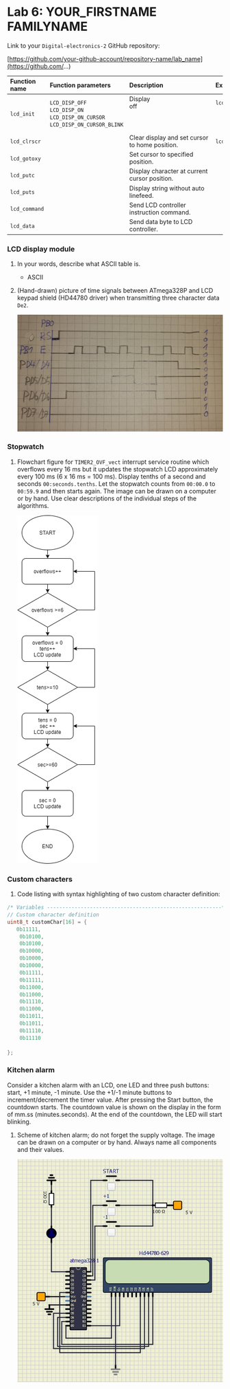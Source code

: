 # Lab 6: YOUR_FIRSTNAME FAMILYNAME
Link to your `Digital-electronics-2` GitHub repository:

[https://github.com/your-github-account/repository-name/lab_name](https://github.com/...)

   | **Function name** | **Function parameters** | **Description** | **Example** |
   | :-- | :-- | :-- | :-- |
   | `lcd_init` | `LCD_DISP_OFF`<br>`LCD_DISP_ON`<br>`LCD_DISP_ON_CURSOR`<br>`LCD_DISP_ON_CURSOR_BLINK` | Display off&nbsp;&nbsp;&nbsp;&nbsp;&nbsp;&nbsp;&nbsp;&nbsp;&nbsp;&nbsp;&nbsp;&nbsp;&nbsp;&nbsp;&nbsp;&nbsp;&nbsp;&nbsp;&nbsp;&nbsp;&nbsp;&nbsp;&nbsp;&nbsp;&nbsp;&nbsp;&nbsp;&nbsp;&nbsp;&nbsp;&nbsp;&nbsp;&nbsp;&nbsp;&nbsp;&nbsp;&nbsp;&nbsp;&nbsp;&nbsp;&nbsp;&nbsp;&nbsp;&nbsp;&nbsp;<br>&nbsp;<br>&nbsp;<br>&nbsp; | `lcd_init(LCD_DISP_OFF);`<br>&nbsp;<br>&nbsp;<br>&nbsp; |
   | `lcd_clrscr` | |Clear display and set cursor to home position.| `lcd_clrscr();` |
   | `lcd_gotoxy` | |Set cursor to specified position.| |
   | `lcd_putc` | | Display character at current cursor position.| |
   | `lcd_puts` | | Display string without auto linefeed.| |
   | `lcd_command` | |Send LCD controller instruction command. | |
   | `lcd_data` | | Send data byte to LCD controller.| |



### LCD display module

1. In your words, describe what ASCII table is.
   * ASCII

2. (Hand-drawn) picture of time signals between ATmega328P and LCD keypad shield (HD44780 driver) when transmitting three character data `De2`.

   ![your figure](IMAGES/img1.jpg)


### Stopwatch

1. Flowchart figure for `TIMER2_OVF_vect` interrupt service routine which overflows every 16&nbsp;ms but it updates the stopwatch LCD approximately every 100&nbsp;ms (6 x 16&nbsp;ms = 100&nbsp;ms). Display tenths of a second and seconds `00:seconds.tenths`. Let the stopwatch counts from `00:00.0` to `00:59.9` and then starts again. The image can be drawn on a computer or by hand. Use clear descriptions of the individual steps of the algorithms.

   ![your figure](IMAGES/img2.png)


### Custom characters

1. Code listing with syntax highlighting of two custom character definition:

```c
/* Variables ---------------------------------------------------------*/
// Custom character definition
uint8_t customChar[16] = {
   0b11111, 
	0b10100,
	0b10100,
	0b10000,
	0b10000,
	0b10000,
	0b11111,
	0b11111,
	0b11000, 
	0b11000,
	0b11110,
	0b11000,
	0b11011,
	0b11011,
	0b11110,
	0b11110

};
```


### Kitchen alarm

Consider a kitchen alarm with an LCD, one LED and three push buttons: start, +1 minute, -1 minute. Use the +1/-1 minute buttons to increment/decrement the timer value. After pressing the Start button, the countdown starts. The countdown value is shown on the display in the form of mm.ss (minutes.seconds). At the end of the countdown, the LED will start blinking.

1. Scheme of kitchen alarm; do not forget the supply voltage. The image can be drawn on a computer or by hand. Always name all components and their values.

   ![your figure](IMAGES/img3.jpg)
